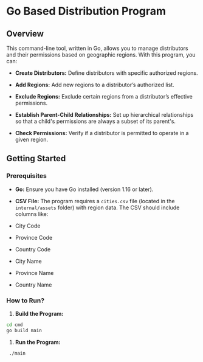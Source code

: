 
# Go Based Distribution Program

  

## Overview

  

This command-line tool, written in Go, allows you to manage distributors and their permissions based on geographic regions. With this program, you can:

  

-  **Create Distributors:** Define distributors with specific authorized regions.

-  **Add Regions:** Add new regions to a distributor’s authorized list.

-  **Exclude Regions:** Exclude certain regions from a distributor’s effective permissions.

-  **Establish Parent-Child Relationships:** Set up hierarchical relationships so that a child's permissions are always a subset of its parent's.

-  **Check Permissions:** Verify if a distributor is permitted to operate in a given region.

  

## Getting Started

  

### Prerequisites

  

-  **Go:** Ensure you have Go installed (version 1.16 or later).

-  **CSV File:** The program requires a `cities.csv` file (located in the `internal/assets` folder) with region data. The CSV should include columns like:

- City Code

- Province Code

- Country Code

- City Name

- Province Name

- Country Name

### How to Run?

1.  **Build the Program:**

```bash
cd cmd
go build main
```

1.  **Run the Program:**


```bash
 ./main
```
